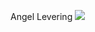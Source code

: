 Angel Levering
<img src="![image](https://user-images.githubusercontent.com/128650432/227065576-42c4f2e2-0734-4f90-92ae-ee2ae509bcb2.png)">

